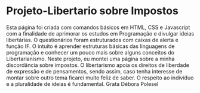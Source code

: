 # Projeto-Libertario sobre Impostos

   Esta página foi criada com comandos básicos em HTML, CSS e Javascript com a finalidade de aprimorar os estudos em Programação e divulgar ideias libertárias. O questionários foram estruturados com caixas de alerta e função IF.
   O intuito é aprender estruturas básicas das linguagens de programação e conhecer um pouco mais sobre alguns conceitos do Libertarianismo. Neste projeto, eu montei uma página sobre a minha discordância sobre impostos. O libertarismo apoia os direitos de liberdade de expressão e de pensamentos, sendo assim, caso tenha interesse de montar sobre outro tema ficarei muito feliz de saber. O respeito ao indivíduo e a pluralidade de ideias é fundamental.
   Grata
   Débora Polesel
